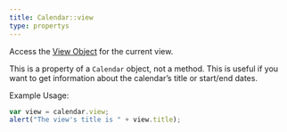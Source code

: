 ```yaml
---
title: Calendar::view
type: propertys
---
```


Access the [View Object](view-object) for the current view.

This is a property of a `Calendar` object, not a method.
This is useful if you want to get information about the calendar’s title or start/end dates.

Example Usage:

```js
var view = calendar.view;
alert("The view's title is " + view.title);
```
